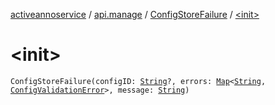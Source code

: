 [activeannoservice](../../index.md) / [api.manage](../index.md) / [ConfigStoreFailure](index.md) / [&lt;init&gt;](./-init-.md)

# &lt;init&gt;

`ConfigStoreFailure(configID: `[`String`](https://kotlinlang.org/api/latest/jvm/stdlib/kotlin/-string/index.html)`?, errors: `[`Map`](https://kotlinlang.org/api/latest/jvm/stdlib/kotlin.collections/-map/index.html)`<`[`String`](https://kotlinlang.org/api/latest/jvm/stdlib/kotlin/-string/index.html)`, `[`ConfigValidationError`](../../config/-config-validation-error/index.md)`>, message: `[`String`](https://kotlinlang.org/api/latest/jvm/stdlib/kotlin/-string/index.html)`)`